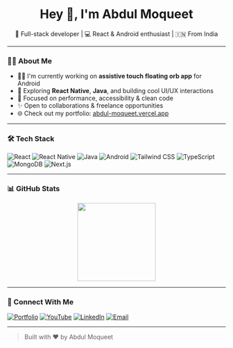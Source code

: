 <h1 align="center">Hey 👋, I'm Abdul Moqueet</h1>

<p align="center">
  🚀 Full-stack developer | 💻 React & Android enthusiast | 🇮🇳 From India
</p>

---

### 🧑‍💻 About Me

- 👨‍💻 I'm currently working on **assistive touch floating orb app** for Android  
- 🧠 Exploring **React Native**, **Java**, and building cool UI/UX interactions  
- 🎯 Focused on performance, accessibility & clean code  
- ✨ Open to collaborations & freelance opportunities  
- 🌐 Check out my portfolio: [abdul-moqueet.vercel.app](https://abdul-moqueet.vercel.app/)

---

### 🛠️ Tech Stack

![React](https://img.shields.io/badge/-React-20232A?style=flat&logo=react)
![React Native](https://img.shields.io/badge/-React%20Native-20232A?style=flat&logo=react)
![Java](https://img.shields.io/badge/-Java-007396?style=flat&logo=java)
![Android](https://img.shields.io/badge/-Android-3DDC84?style=flat&logo=android)
![Tailwind CSS](https://img.shields.io/badge/-Tailwind%20CSS-38B2AC?style=flat&logo=tailwind-css)
![TypeScript](https://img.shields.io/badge/-TypeScript-3178C6?style=flat&logo=typescript)
![MongoDB](https://img.shields.io/badge/-MongoDB-4EA94B?style=flat&logo=mongodb)
![Next.js](https://img.shields.io/badge/-Next.js-000000?style=flat&logo=next.js)

---

### 📊 GitHub Stats

<p align="center">
  <img src="https://github-readme-stats.vercel.app/api/top-langs/?username=abdulmoqueet&layout=compact&theme=radical" height="180" />
</p>

---

### 🔗 Connect With Me

[![Portfolio](https://img.shields.io/badge/-Portfolio-black?style=flat&logo=vercel)](https://abdul-moqueet.vercel.app/)
[![YouTube](https://img.shields.io/badge/-YouTube-red?style=flat&logo=youtube)](https://youtube.com/@TheBraveCoders)
[![LinkedIn](https://img.shields.io/badge/-LinkedIn-blue?style=flat&logo=linkedin)](https://www.linkedin.com/in/abdulmoqueet/)
[![Email](https://img.shields.io/badge/-Email-informational?style=flat&logo=gmail)](mailto:abdulmoqueet@gmail.com)

---

> Built with ❤️ by Abdul Moqueet
